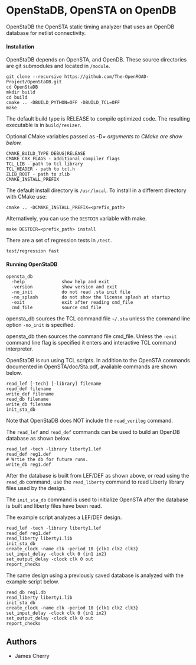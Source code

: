 # OpenStaDB, OpenSTA on OpenDB

OpenStaDB the OpenSTA static timing analyzer that uses an OpenDB
database for netlist connectivity.

#### Installation

OpenStaDB depends on OpenSTA, and OpenDB. These source directories are
git submodules and located in `/module`.

```
git clone --recursive https://github.com/The-OpenROAD-Project/OpenStaDB.git
cd OpenStaDB
mkdir build
cd build
cmake .. -DBUILD_PYTHON=OFF -DBUILD_TCL=OFF
make
```

The default build type is RELEASE to compile optimized code.
The resulting executable is in `build/resizer`.

Optional CMake variables passed as -D<var>=<value> arguments to CMake are show below.

```
CMAKE_BUILD_TYPE DEBUG|RELEASE
CMAKE_CXX_FLAGS - additional compiler flags
TCL_LIB - path to tcl library
TCL_HEADER - path to tcl.h
ZLIB_ROOT - path to zlib
CMAKE_INSTALL_PREFIX
```

The default install directory is `/usr/local`.
To install in a different directory with CMake use:

```
cmake .. -DCMAKE_INSTALL_PREFIX=<prefix_path>
```

Alternatively, you can use the `DESTDIR` variable with make.

```
make DESTDIR=<prefix_path> install
```

There are a set of regression tests in `/test`.

```
test/regression fast
```

#### Running OpenStaDB

```
opensta_db
  -help              show help and exit
  -version           show version and exit
  -no_init           do not read .sta init file
  -no_splash         do not show the license splash at startup
  -exit              exit after reading cmd_file
  cmd_file           source cmd_file
```

opensta_db sources the TCL command file `~/.sta` unless the command
line option `-no_init` is specified.

opensta_db then sources the command file cmd_file. Unless the `-exit`
command line flag is specified it enters and interactive TCL command
interpreter.

OpenStaDB is run using TCL scripts.  In addition to the OpenSTA
commands documented in OpenSTA/doc/Sta.pdf, available commands are
shown below.

```
read_lef [-tech] [-library] filename
read_def filename
write_def filename
read_db filename
write_db filename
init_sta_db
```

Note that OpenStaDB does NOT include the `read_verilog` command.

The `read_lef` and `read_def` commands can be used to build an OpenDB database
as shown below.

```
read_lef -tech -library liberty1.lef
read_def reg1.def
# Wrtie the db for future runs.
write_db reg1.def
```

After the database is built from LEF/DEF as shown above, or read using
the `read_db` command, use the `read_liberty` command to read Liberty
library files used by the design.

The `init_sta_db` command is used to initialize OpenSTA after the database
is built and liberty files have been read.

The example script analyzes a LEF/DEF design.

```
read_lef -tech -library liberty1.lef
read_def reg1.def
read_liberty liberty1.lib
init_sta_db
create_clock -name clk -period 10 {clk1 clk2 clk3}
set_input_delay -clock clk 0 {in1 in2}
set_output_delay -clock clk 0 out
report_checks
```

The same design using a previously saved database is analyzed
with the example script below.

```
read_db reg1.db
read_liberty liberty1.lib
init_sta_db
create_clock -name clk -period 10 {clk1 clk2 clk3}
set_input_delay -clock clk 0 {in1 in2}
set_output_delay -clock clk 0 out
report_checks
```

## Authors

* James Cherry
